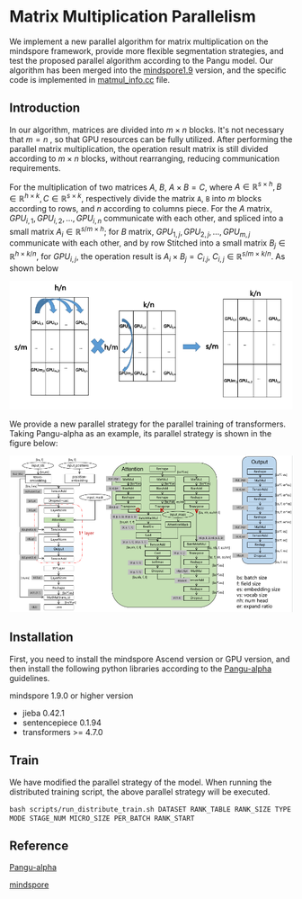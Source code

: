 # Matrix Multiplication Parallelism

We implement a new parallel algorithm for matrix multiplication on the mindspore framework, provide more flexible segmentation strategies, and test the proposed parallel algorithm according to the Pangu model. Our algorithm has been merged into the [mindspore1.9](https://github.com/mindspore-ai/mindspore.git) version, and the specific code is implemented in [matmul_info.cc](https://github.com/mindspore-ai/mindspore/blob/r1.9/mindspore/ccsrc/frontend/parallel/ops_info/matmul_info.cc) file.

## Introduction

In our  algorithm, matrices are divided into $m \times n$ blocks. It's not necessary that $m=n$ , so that GPU resources can be fully utilized. After performing the parallel matrix multiplication, the operation result matrix is still divided according to $m \times n$ blocks, without rearranging, reducing communication requirements.

For the multiplication of two matrices $A$, $B$, $A\times B=C$, where $A\in \mathbb{R}^{s \times h}, B\in \mathbb{R}^ {h \times k}, C\in \mathbb{R}^{s \times k}$, respectively divide the matrix `A`, `B` into $m$ blocks according to rows, and $n$ according to columns piece. For the $A$ matrix, $GPU_{i,1},GPU_{i,2},...,GPU_{i,n}$ communicate with each other, and spliced into a small matrix $A_i\in \mathbb{R }^{s/m \times h }$; for $B$ matrix, $GPU_{1,j},GPU_{2,j},...,GPU_{m,j}$ communicate with each other, and by row Stitched into a small matrix $B_j\in \mathbb{R}^{h \times k/n }$, for $GPU_{i,j}$, the operation result is $A_i \times B_j = C_{i.j}$, $C_{i,j}\in \mathbb{R}^{s/m \times k/n}$. As shown below

![1670469977985](image/README/1670469977985.png)

We provide a new parallel strategy for the parallel training of transformers. Taking Pangu-alpha as an example, its parallel strategy is shown in the figure below:

![1670486295971](image/README/1670486295971.png)

## Installation

First, you need to install the mindspore Ascend version or GPU version, and then install the following python libraries according to the [Pangu-alpha](https://gitee.com/mindspore/models.git) guidelines.

mindspore 1.9.0 or higher version

* jieba 0.42.1
* sentencepiece 0.1.94
* transformers >= 4.7.0

## Train

We have modified the parallel strategy of the model. When running the distributed training script, the above parallel strategy will be executed.

```
bash scripts/run_distribute_train.sh DATASET RANK_TABLE RANK_SIZE TYPE MODE STAGE_NUM MICRO_SIZE PER_BATCH RANK_START
```

## Reference

[Pangu-alpha](https://gitee.com/mindspore/models.git)

[mindspore](https://github.com/mindspore-ai/mindspore.git)

